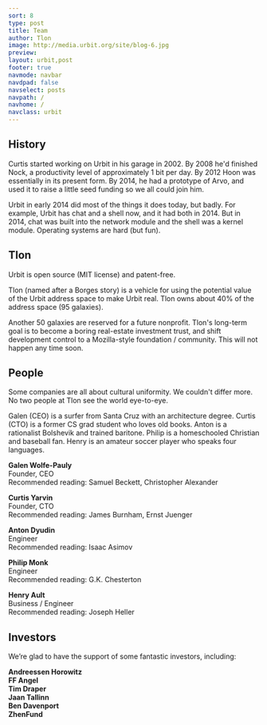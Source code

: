 ```yaml
---
sort: 8
type: post
title: Team
author: Tlon
image: http://media.urbit.org/site/blog-6.jpg
preview:  
layout: urbit,post
footer: true
navmode: navbar
navdpad: false
navselect: posts
navpath: /
navhome: /
navclass: urbit
---
```


## History

Curtis started working on Urbit in his garage in 2002.  By 2008 he'd
finished Nock, a productivity level of approximately 1 bit per day.
By 2012 Hoon was essentially in its present form.  By 2014, he had a
prototype of Arvo, and used it to raise a little seed funding so we
all could join him.

Urbit in early 2014 did most of the things it does today, but
badly.  For example, Urbit has chat and a shell now, and it had
both in 2014.  But in 2014, chat was built into the network
module and the shell was a kernel module.  Operating systems are
hard (but fun).

## Tlon

Urbit is open source (MIT license) and patent-free.

Tlon (named after a Borges story) is a vehicle for using the
potential value of the Urbit address space to make Urbit real.
Tlon owns about 40% of the address space (95 galaxies).

Another 50 galaxies are reserved for a future nonprofit.  Tlon's
long-term goal is to become a boring real-estate investment
trust, and shift development control to a Mozilla-style
foundation / community.  This will not happen any time soon.

## People

Some companies are all about cultural uniformity.  We couldn't
differ more.  No two people at Tlon see the world eye-to-eye.

Galen (CEO) is a surfer from Santa Cruz with an architecture
degree. Curtis (CTO) is a former CS grad student
who loves old
books.
Anton is a rationalist Bolshevik and trained baritone.  Philip is
a homeschooled Christian and baseball fan.  Henry is an amateur soccer player who speaks four languages.

**Galen Wolfe-Pauly** <br />
Founder, CEO<br />
Recommended reading: Samuel Beckett, Christopher Alexander

**Curtis Yarvin** <br />
Founder, CTO<br />
Recommended reading: James Burnham, Ernst Juenger

**Anton Dyudin** <br />
Engineer<br />
Recommended reading: Isaac Asimov

**Philip Monk** <br />
Engineer<br />
Recommended reading: G.K. Chesterton

**Henry Ault** <br />
Business / Engineer<br />
Recommended reading: Joseph Heller

## Investors

We’re glad to have the support of some fantastic investors, including:

**Andreessen Horowitz** <br />
**FF Angel** <br />
**Tim Draper** <br />
**Jaan Tallinn** <br />
**Ben Davenport** <br />
**ZhenFund**
